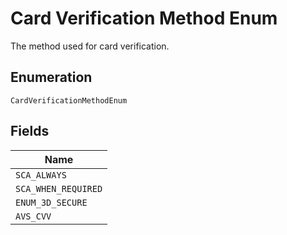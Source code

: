 
# Card Verification Method Enum

The method used for card verification.

## Enumeration

`CardVerificationMethodEnum`

## Fields

| Name |
|  --- |
| `SCA_ALWAYS` |
| `SCA_WHEN_REQUIRED` |
| `ENUM_3D_SECURE` |
| `AVS_CVV` |

